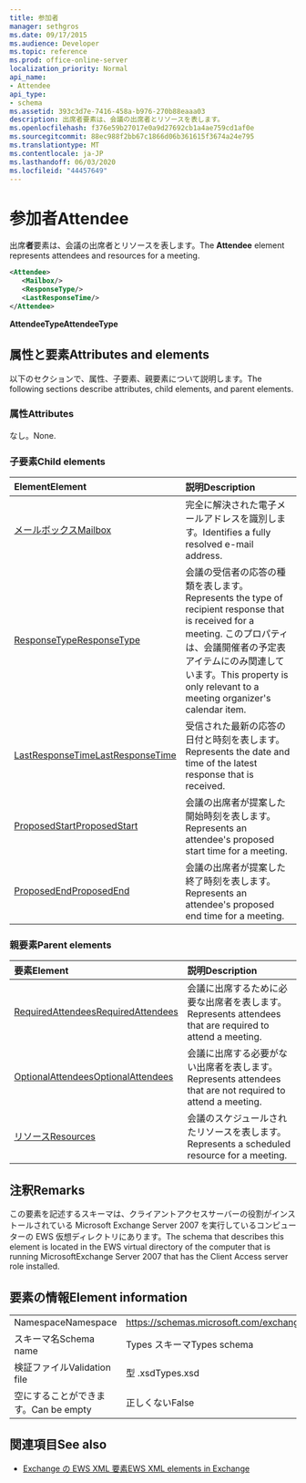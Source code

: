 ```yaml
---
title: 参加者
manager: sethgros
ms.date: 09/17/2015
ms.audience: Developer
ms.topic: reference
ms.prod: office-online-server
localization_priority: Normal
api_name:
- Attendee
api_type:
- schema
ms.assetid: 393c3d7e-7416-458a-b976-270b88eaaa03
description: 出席者要素は、会議の出席者とリソースを表します。
ms.openlocfilehash: f376e59b27017e0a9d27692cb1a4ae759cd1af0e
ms.sourcegitcommit: 88ec988f2bb67c1866d06b361615f3674a24e795
ms.translationtype: MT
ms.contentlocale: ja-JP
ms.lasthandoff: 06/03/2020
ms.locfileid: "44457649"
---
```

# <a name="attendee"></a><span data-ttu-id="3a461-103">参加者</span><span class="sxs-lookup"><span data-stu-id="3a461-103">Attendee</span></span>

<span data-ttu-id="3a461-104">出席**者**要素は、会議の出席者とリソースを表します。</span><span class="sxs-lookup"><span data-stu-id="3a461-104">The **Attendee** element represents attendees and resources for a meeting.</span></span> 
  
```xml
<Attendee>
   <Mailbox/>
   <ResponseType/>
   <LastResponseTime/>
</Attendee>
```

 <span data-ttu-id="3a461-105">**AttendeeType**</span><span class="sxs-lookup"><span data-stu-id="3a461-105">**AttendeeType**</span></span>
## <a name="attributes-and-elements"></a><span data-ttu-id="3a461-106">属性と要素</span><span class="sxs-lookup"><span data-stu-id="3a461-106">Attributes and elements</span></span>

<span data-ttu-id="3a461-107">以下のセクションで、属性、子要素、親要素について説明します。</span><span class="sxs-lookup"><span data-stu-id="3a461-107">The following sections describe attributes, child elements, and parent elements.</span></span>
  
### <a name="attributes"></a><span data-ttu-id="3a461-108">属性</span><span class="sxs-lookup"><span data-stu-id="3a461-108">Attributes</span></span>

<span data-ttu-id="3a461-109">なし。</span><span class="sxs-lookup"><span data-stu-id="3a461-109">None.</span></span>
  
### <a name="child-elements"></a><span data-ttu-id="3a461-110">子要素</span><span class="sxs-lookup"><span data-stu-id="3a461-110">Child elements</span></span>

|<span data-ttu-id="3a461-111">**Element**</span><span class="sxs-lookup"><span data-stu-id="3a461-111">**Element**</span></span>|<span data-ttu-id="3a461-112">**説明**</span><span class="sxs-lookup"><span data-stu-id="3a461-112">**Description**</span></span>|
|:-----|:-----|
|[<span data-ttu-id="3a461-113">メールボックス</span><span class="sxs-lookup"><span data-stu-id="3a461-113">Mailbox</span></span>](mailbox.md) <br/> |<span data-ttu-id="3a461-114">完全に解決された電子メールアドレスを識別します。</span><span class="sxs-lookup"><span data-stu-id="3a461-114">Identifies a fully resolved e-mail address.</span></span>  <br/> |
|[<span data-ttu-id="3a461-115">ResponseType</span><span class="sxs-lookup"><span data-stu-id="3a461-115">ResponseType</span></span>](responsetype.md) <br/> |<span data-ttu-id="3a461-116">会議の受信者の応答の種類を表します。</span><span class="sxs-lookup"><span data-stu-id="3a461-116">Represents the type of recipient response that is received for a meeting.</span></span> <span data-ttu-id="3a461-117">このプロパティは、会議開催者の予定表アイテムにのみ関連しています。</span><span class="sxs-lookup"><span data-stu-id="3a461-117">This property is only relevant to a meeting organizer's calendar item.</span></span>  <br/> |
|[<span data-ttu-id="3a461-118">LastResponseTime</span><span class="sxs-lookup"><span data-stu-id="3a461-118">LastResponseTime</span></span>](lastresponsetime.md) <br/> |<span data-ttu-id="3a461-119">受信された最新の応答の日付と時刻を表します。</span><span class="sxs-lookup"><span data-stu-id="3a461-119">Represents the date and time of the latest response that is received.</span></span>  <br/> |
|[<span data-ttu-id="3a461-120">ProposedStart</span><span class="sxs-lookup"><span data-stu-id="3a461-120">ProposedStart</span></span>](proposedstart-attendeetype.md) <br/> |<span data-ttu-id="3a461-121">会議の出席者が提案した開始時刻を表します。</span><span class="sxs-lookup"><span data-stu-id="3a461-121">Represents an attendee's proposed start time for a meeting.</span></span> <br/> |
|[<span data-ttu-id="3a461-122">ProposedEnd</span><span class="sxs-lookup"><span data-stu-id="3a461-122">ProposedEnd</span></span>](proposedend-attendeetype.md) <br/> |<span data-ttu-id="3a461-123">会議の出席者が提案した終了時刻を表します。</span><span class="sxs-lookup"><span data-stu-id="3a461-123">Represents an attendee's proposed end time for a meeting.</span></span> <br/> |
   
### <a name="parent-elements"></a><span data-ttu-id="3a461-124">親要素</span><span class="sxs-lookup"><span data-stu-id="3a461-124">Parent elements</span></span>

|<span data-ttu-id="3a461-125">**要素**</span><span class="sxs-lookup"><span data-stu-id="3a461-125">**Element**</span></span>|<span data-ttu-id="3a461-126">**説明**</span><span class="sxs-lookup"><span data-stu-id="3a461-126">**Description**</span></span>|
|:-----|:-----|
|[<span data-ttu-id="3a461-127">RequiredAttendees</span><span class="sxs-lookup"><span data-stu-id="3a461-127">RequiredAttendees</span></span>](requiredattendees.md) <br/> |<span data-ttu-id="3a461-128">会議に出席するために必要な出席者を表します。</span><span class="sxs-lookup"><span data-stu-id="3a461-128">Represents attendees that are required to attend a meeting.</span></span>  <br/> |
|[<span data-ttu-id="3a461-129">OptionalAttendees</span><span class="sxs-lookup"><span data-stu-id="3a461-129">OptionalAttendees</span></span>](optionalattendees.md) <br/> |<span data-ttu-id="3a461-130">会議に出席する必要がない出席者を表します。</span><span class="sxs-lookup"><span data-stu-id="3a461-130">Represents attendees that are not required to attend a meeting.</span></span>  <br/> |
|[<span data-ttu-id="3a461-131">リソース</span><span class="sxs-lookup"><span data-stu-id="3a461-131">Resources</span></span>](resources.md) <br/> |<span data-ttu-id="3a461-132">会議のスケジュールされたリソースを表します。</span><span class="sxs-lookup"><span data-stu-id="3a461-132">Represents a scheduled resource for a meeting.</span></span>  <br/> |
   
## <a name="remarks"></a><span data-ttu-id="3a461-133">注釈</span><span class="sxs-lookup"><span data-stu-id="3a461-133">Remarks</span></span>

<span data-ttu-id="3a461-134">この要素を記述するスキーマは、クライアントアクセスサーバーの役割がインストールされている Microsoft Exchange Server 2007 を実行しているコンピューターの EWS 仮想ディレクトリにあります。</span><span class="sxs-lookup"><span data-stu-id="3a461-134">The schema that describes this element is located in the EWS virtual directory of the computer that is running MicrosoftExchange Server 2007 that has the Client Access server role installed.</span></span>
  
## <a name="element-information"></a><span data-ttu-id="3a461-135">要素の情報</span><span class="sxs-lookup"><span data-stu-id="3a461-135">Element information</span></span>

|||
|:-----|:-----|
|<span data-ttu-id="3a461-136">Namespace</span><span class="sxs-lookup"><span data-stu-id="3a461-136">Namespace</span></span>  <br/> |https://schemas.microsoft.com/exchange/services/2006/types  <br/> |
|<span data-ttu-id="3a461-137">スキーマ名</span><span class="sxs-lookup"><span data-stu-id="3a461-137">Schema name</span></span>  <br/> |<span data-ttu-id="3a461-138">Types スキーマ</span><span class="sxs-lookup"><span data-stu-id="3a461-138">Types schema</span></span>  <br/> |
|<span data-ttu-id="3a461-139">検証ファイル</span><span class="sxs-lookup"><span data-stu-id="3a461-139">Validation file</span></span>  <br/> |<span data-ttu-id="3a461-140">型 .xsd</span><span class="sxs-lookup"><span data-stu-id="3a461-140">Types.xsd</span></span>  <br/> |
|<span data-ttu-id="3a461-141">空にすることができます。</span><span class="sxs-lookup"><span data-stu-id="3a461-141">Can be empty</span></span>  <br/> |<span data-ttu-id="3a461-142">正しくない</span><span class="sxs-lookup"><span data-stu-id="3a461-142">False</span></span>  <br/> |
   
## <a name="see-also"></a><span data-ttu-id="3a461-143">関連項目</span><span class="sxs-lookup"><span data-stu-id="3a461-143">See also</span></span>

- [<span data-ttu-id="3a461-144">Exchange の EWS XML 要素</span><span class="sxs-lookup"><span data-stu-id="3a461-144">EWS XML elements in Exchange</span></span>](ews-xml-elements-in-exchange.md)

